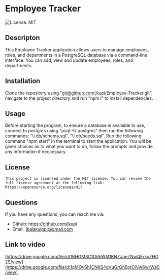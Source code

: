 # Employee Tracker

  ![License: MIT](https://img.shields.io/badge/License-MIT-yellow.svg)

  ## Descripton
  This Employee Tracker application allows users to manage employees, roles, and departments in a PostgreSQL database via a command-line interface. You can add, view and update employees, roles, and departments.

  ## Installation
  Clone the repository using "git@github.com:jkupi/Employee-Tracker.git", navigate to the project directory and run "npm i" to install dependencies.

  ## Usage
  Before starting the program, to ensure a database is available to use, connect to postgres using "psql -U postgres" then run the following commands: "\i db/schema.sql", "\i db/seeds.sql". Run the following command "npm start" in the terminal to start the application. You will be given choices as to what you want to do, follow the prompts and provide any information if neccessary.
  
  ## License
    This project is licensed under the MIT license. You can review the full license agreement at the following link: https://opensource.org/licenses/MIT
    
  ## Questions
  If you have any questions, you can reach me via:
  - Github: https://github.com/jkupi
  - Email: jbalakulppi@gmail.com

  ## Link to video
  [https://drive.google.com/file/d/1BHGM8C1O6kWM1KNZJoeZNwQErksZHG2S/view](https://drive.google.com/file/d/1qMOy6h1CNKS4gVuGrGh5prOiVw6wrWaC/view)
